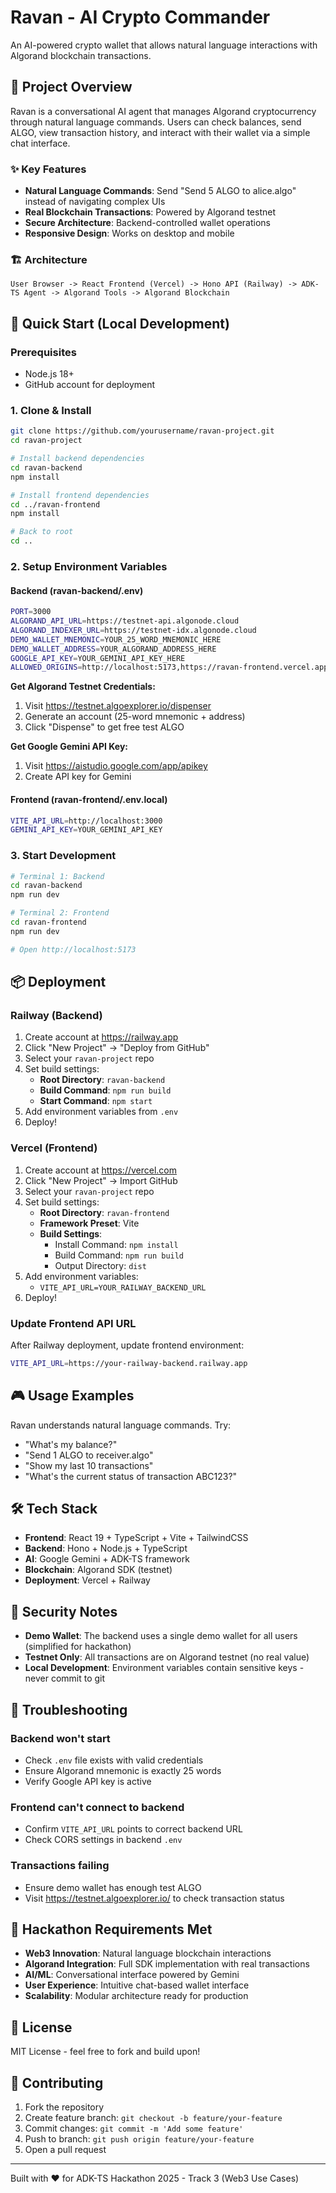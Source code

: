 # Ravan - AI Crypto Commander

An AI-powered crypto wallet that allows natural language interactions with Algorand blockchain transactions.

## 🎯 Project Overview

Ravan is a conversational AI agent that manages Algorand cryptocurrency through natural language commands. Users can check balances, send ALGO, view transaction history, and interact with their wallet via a simple chat interface.

### ✨ Key Features
- **Natural Language Commands**: Send "Send 5 ALGO to alice.algo" instead of navigating complex UIs
- **Real Blockchain Transactions**: Powered by Algorand testnet
- **Secure Architecture**: Backend-controlled wallet operations
- **Responsive Design**: Works on desktop and mobile

### 🏗️ Architecture
```
User Browser -> React Frontend (Vercel) -> Hono API (Railway) -> ADK-TS Agent -> Algorand Tools -> Algorand Blockchain
```

## 🚀 Quick Start (Local Development)

### Prerequisites
- Node.js 18+
- GitHub account for deployment

### 1. Clone & Install

```bash
git clone https://github.com/yourusername/ravan-project.git
cd ravan-project

# Install backend dependencies
cd ravan-backend
npm install

# Install frontend dependencies
cd ../ravan-frontend
npm install

# Back to root
cd ..
```

### 2. Setup Environment Variables

#### Backend (ravan-backend/.env)
```bash
PORT=3000
ALGORAND_API_URL=https://testnet-api.algonode.cloud
ALGORAND_INDEXER_URL=https://testnet-idx.algonode.cloud
DEMO_WALLET_MNEMONIC=YOUR_25_WORD_MNEMONIC_HERE
DEMO_WALLET_ADDRESS=YOUR_ALGORAND_ADDRESS_HERE
GOOGLE_API_KEY=YOUR_GEMINI_API_KEY_HERE
ALLOWED_ORIGINS=http://localhost:5173,https://ravan-frontend.vercel.app
```

**Get Algorand Testnet Credentials:**
1. Visit https://testnet.algoexplorer.io/dispenser
2. Generate an account (25-word mnemonic + address)
3. Click "Dispense" to get free test ALGO

**Get Google Gemini API Key:**
1. Visit https://aistudio.google.com/app/apikey
2. Create API key for Gemini

#### Frontend (ravan-frontend/.env.local)
```bash
VITE_API_URL=http://localhost:3000
GEMINI_API_KEY=YOUR_GEMINI_API_KEY
```

### 3. Start Development

```bash
# Terminal 1: Backend
cd ravan-backend
npm run dev

# Terminal 2: Frontend
cd ravan-frontend
npm run dev

# Open http://localhost:5173
```

## 📦 Deployment

### Railway (Backend)
1. Create account at https://railway.app
2. Click "New Project" → "Deploy from GitHub"
3. Select your `ravan-project` repo
4. Set build settings:
   - **Root Directory**: `ravan-backend`
   - **Build Command**: `npm run build`
   - **Start Command**: `npm start`
5. Add environment variables from `.env`
6. Deploy!

### Vercel (Frontend)
1. Create account at https://vercel.com
2. Click "New Project" → Import GitHub
3. Select your `ravan-project` repo
4. Set build settings:
   - **Root Directory**: `ravan-frontend`
   - **Framework Preset**: Vite
   - **Build Settings**:
     - Install Command: `npm install`
     - Build Command: `npm run build`
     - Output Directory: `dist`
5. Add environment variables:
   - `VITE_API_URL=YOUR_RAILWAY_BACKEND_URL`
6. Deploy!

### Update Frontend API URL
After Railway deployment, update frontend environment:
```bash
VITE_API_URL=https://your-railway-backend.railway.app
```

## 🎮 Usage Examples

Ravan understands natural language commands. Try:

- "What's my balance?"
- "Send 1 ALGO to receiver.algo"
- "Show my last 10 transactions"
- "What's the current status of transaction ABC123?"

## 🛠️ Tech Stack

- **Frontend**: React 19 + TypeScript + Vite + TailwindCSS
- **Backend**: Hono + Node.js + TypeScript
- **AI**: Google Gemini + ADK-TS framework
- **Blockchain**: Algorand SDK (testnet)
- **Deployment**: Vercel + Railway

## 🔐 Security Notes

- **Demo Wallet**: The backend uses a single demo wallet for all users (simplified for hackathon)
- **Testnet Only**: All transactions are on Algorand testnet (no real value)
- **Local Development**: Environment variables contain sensitive keys - never commit to git

## 🐛 Troubleshooting

### Backend won't start
- Check `.env` file exists with valid credentials
- Ensure Algorand mnemonic is exactly 25 words
- Verify Google API key is active

### Frontend can't connect to backend
- Confirm `VITE_API_URL` points to correct backend URL
- Check CORS settings in backend `.env`

### Transactions failing
- Ensure demo wallet has enough test ALGO
- Visit https://testnet.algoexplorer.io/ to check transaction status

## 🎯 Hackathon Requirements Met

- **Web3 Innovation**: Natural language blockchain interactions
- **Algorand Integration**: Full SDK implementation with real transactions
- **AI/ML**: Conversational interface powered by Gemini
- **User Experience**: Intuitive chat-based wallet interface
- **Scalability**: Modular architecture ready for production

## 📄 License

MIT License - feel free to fork and build upon!

## 🤝 Contributing

1. Fork the repository
2. Create feature branch: `git checkout -b feature/your-feature`
3. Commit changes: `git commit -m 'Add some feature'`
4. Push to branch: `git push origin feature/your-feature`
5. Open a pull request

---

Built with ❤️ for ADK-TS Hackathon 2025 - Track 3 (Web3 Use Cases)
